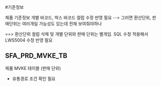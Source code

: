 #기준정보 

제품 기준정보 개별 바코드, 박스 바코드 컬럼 수정 반영 필요
--> 그러면 환산단위, 판매단위는 여러개일 가능성도 있는데 전체 보여줘야하나


==> 환산단위 컬럼 삭제 및 개별 단위와 판매 단위는 별개임. SQL 수정 적용해서 LWS5004 수정 반영 필요

## SFA_PRD_MVKE_TB
제품 MVKE 테이블 (판매 단위)
- 유통경로 조건 확인 필요
